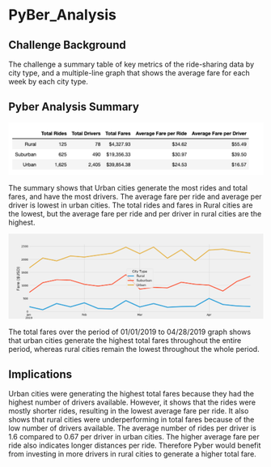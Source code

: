 # PyBer_Analysis

## Challenge Background
The challenge a summary table of key metrics of the ride-sharing data by city type, and a multiple-line graph that shows the average fare for each week by each city type.

## Pyber Analysis Summary 
<img width = 1200 alt = "pyber_analysis_summary" src = https://github.com/pegkhiev/PyBer_Analysis/blob/master/analysis/pyber_summary_df_formated.png>

The summary shows that Urban cities generate the most rides and total fares, and have the most drivers.  The average fare per ride and average per driver is lowest in urban cities.  The total rides and fares in Rural cities are the lowest, but the average fare per ride and per driver in rural cities are the highest. 

<img width = 1200 alt = "pyber_summary_by_date" src = https://github.com/pegkhiev/PyBer_Analysis/blob/master/analysis/fare_sum_date.png>

The total fares over the period of 01/01/2019 to 04/28/2019 graph shows that urban cities generate the highest total fares throughout the entire period, whereas rural cities remain the lowest throughout the whole period.  

## Implications 

Urban cities were generating the highest total fares because they had the highest number of drivers available.  However, it shows that the rides were mostly shorter rides, resulting in the lowest average fare per ride.  It also shows that rural cities were underperforming in total fares because of the low number of drivers available.  The average number of rides per driver is 1.6 compared to 0.67 per driver in urban cities. The higher average fare per ride also indicates longer distances per ride.  Therefore Pyber would benefit from investing in more drivers in rural cities to generate a higher total fare. 
